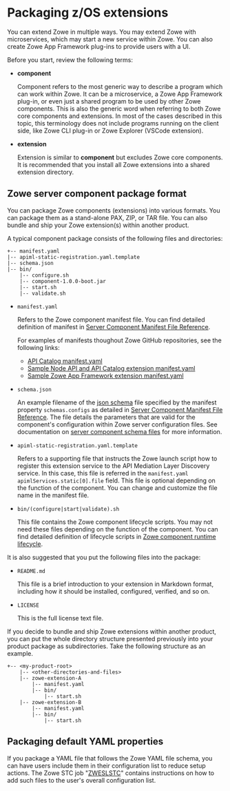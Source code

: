 # Packaging z/OS extensions

You can extend Zowe in multiple ways. You may extend Zowe with microservices, which may start a new service within Zowe. You can also create Zowe App Framework plug-ins to provide users with a UI.

Before you start, review the following terms:

- **component**

   Component refers to the most generic way to describe a program which can work within Zowe. It can be a microservice, a Zowe App Framework plug-in, or even just a shared program to be used by other Zowe components. This is also the generic word when referring to both Zowe core components and extensions. In most of the cases described in this topic, this terminology does not include programs running on the client side, like Zowe CLI plug-in or Zowe Explorer (VSCode extension).
- **extension**

   Extension is similar to **component** but excludes Zowe core components. It is recommended that you install all Zowe extensions into a shared extension directory.

## Zowe server component package format

You can package Zowe components (extensions) into various formats. You can package them as a stand-alone PAX, ZIP, or TAR file. You can also bundle and ship your Zowe extension(s) within another product.

A typical component package consists of the following files and directories:

```
+-- manifest.yaml
|-- apiml-static-registration.yaml.template
|-- schema.json
|-- bin/
    |-- configure.sh
    |-- component-1.0.0-boot.jar
    |-- start.sh
    |-- validate.sh
```


- `manifest.yaml`

   Refers to the Zowe component manifest file. You can find detailed definition of manifest in [Server Component Manifest File Reference](../appendix/server-component-manifest.md).

   For examples of manifests thoughout Zowe GitHub repositories, see the following links:
  
     - [API Catalog manifest.yaml](https://github.com/zowe/api-layer/blob/v2.x.x/api-catalog-package/src/main/resources/manifest.yaml)
     - [Sample Node API and API Catalog extension manifest.yaml](https://github.com/zowe/sample-node-api/blob/master/manifest.yaml)
     - [Sample Zowe App Framework extension manifest.yaml](https://github.com/zowe/sample-trial-app/blob/master/manifest.yaml)
   
- `schema.json`

   An example filename of the [json schema](https://json-schema.org/) file specified by the manifest property `schemas.configs` as detailed in [Server Component Manifest File Reference](../appendix/server-component-manifest.md). The file details the parameters that are valid for the component's configuration within Zowe server configuration files. See documentation on [server component schema files](server-schemas.md) for more information.

- `apiml-static-registration.yaml.template`

   Refers to a supporting file that instructs the Zowe launch script how to register this extension service to the API Mediation Layer Discovery service. In this case, this file is referred in the `manifest.yaml` `apimlServices.static[0].file` field. This file is optional depending on the function of the component. You can change and customize the file name in the manifest file.

- `bin/(configure|start|validate).sh`

   This file contains the Zowe component lifecycle scripts. You may not need these files depending on the function of the component. You can find detailed definition of lifecycle scripts in [Zowe component runtime lifecycle](lifecycling-with-zwesvstc.md#zowe-component-runtime-lifecycle).

It is also suggested that you put the following files into the package:

- `README.md`

  This file is a brief introduction to your extension in Markdown format, including how it should be installed, configured, verified, and so on.

- `LICENSE`

   This is the full license text file.

If you decide to bundle and ship Zowe extensions within another product, you can put the whole directory structure presented previously into your product package as subdirectories. Take the following structure as an example.

```
+-- <my-product-root>
    |-- <other-directories-and-files>
    |-- zowe-extension-A
        |-- manifest.yaml
        |-- bin/
            |-- start.sh
    |-- zowe-extension-B
        |-- manifest.yaml
        |-- bin/
            |-- start.sh
```

## Packaging default YAML properties

If you package a YAML file that follows the Zowe YAML file schema, you can have users include them in their configuration list to reduce setup actions.
The Zowe STC job "[ZWESLSTC](https://github.com/zowe/launcher/blob/v3.x/master/samplib/ZWESLSTC)" contains instructions on how to add such files to the user's overall configuration list.
